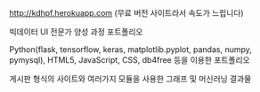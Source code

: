 
http://kdhpf.herokuapp.com (무료 버전 사이트라서 속도가 느립니다)

빅데이터 UI 전문가 양성 과정 포트폴리오

Python(flask, tensorflow, keras, matplotlib.pyplot, pandas, numpy, pymysql), HTML5, JavaScript, CSS, db4free 등을 이용한 포트폴리오

게시판 형식의 사이트와 여러가지 모듈을 사용한 그래프 및 머신러닝 결과물
